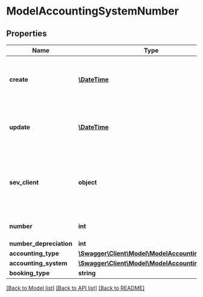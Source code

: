 # ModelAccountingSystemNumber

## Properties
Name | Type | Description | Notes
------------ | ------------- | ------------- | -------------
**create** | [**\DateTime**](\DateTime.md) | date the accounting system number was created | [optional] 
**update** | [**\DateTime**](\DateTime.md) | date the accounting system number was last updated | [optional] 
**sev_client** | **object** | sevClient is the unique id every customer has and is used in nearly all operations | [optional] 
**number** | **int** | accounting system number | [optional] 
**number_depreciation** | **int** |  | [optional] 
**accounting_type** | [**\Swagger\Client\Model\ModelAccountingType**](ModelAccountingType.md) |  | [optional] 
**accounting_system** | [**\Swagger\Client\Model\ModelAccountingSystem**](ModelAccountingSystem.md) |  | [optional] 
**booking_type** | **string** |  | [optional] 

[[Back to Model list]](../README.md#documentation-for-models) [[Back to API list]](../README.md#documentation-for-api-endpoints) [[Back to README]](../README.md)


